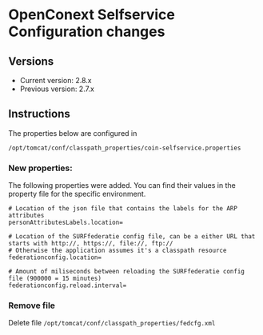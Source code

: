 # OpenConext Selfservice Configuration changes

## Versions
 - Current version: 2.8.x
 - Previous version: 2.7.x

## Instructions

The properties below are configured in

    /opt/tomcat/conf/classpath_properties/coin-selfservice.properties

### New properties:

The following properties were added. You can find their values in the property file for the specific environment.

    # Location of the json file that contains the labels for the ARP attributes
    personAttributesLabels.location=

    # Location of the SURFfederatie config file, can be a either URL that starts with http://, https://, file://, ftp://
    # Otherwise the application assumes it's a classpath resource
    federationconfig.location=

    # Amount of miliseconds between reloading the SURFfederatie config file (900000 = 15 minutes)
    federationconfig.reload.interval=

### Remove file

Delete file `/opt/tomcat/conf/classpath_properties/fedcfg.xml`
